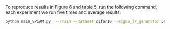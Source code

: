 To reproduce results in Figure 6 and table 5, run the following command, each experiment we run five times and average results:

```bash
python main_SPiAM.py  --Train --dataset cifar10 --sigma_lr_generator 5e-5 --sigma_lr_discriminator 5e-5 --lr 5e-3 --num_gpu 2 --l2_lambda 1e-4 --n_critic 1
```

